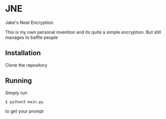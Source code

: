 # JNE

Jake's Neat Encryption

This is my own personal invention and its quite a simple encryption. But still manages to baffle people

## Installation 

Clone the repository 


## Running 

Simply run 
```
$ python3 main.py
``` 
to get your prompt
